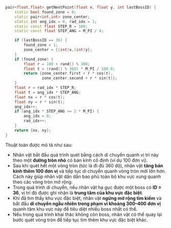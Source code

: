 ```c++
pair<float,float> getNextPoint(float x, float y, int lastBossID) {
    static bool found_zone = 0;
    static pair<int,int> zone_center;
    static int ang_idx = 0, rad_idx = 1;
    static const float STEP_R = 100;
    static const float STEP_ANG = M_PI / 4;

    if (lastBossID == 36) {
        found_zone = 1;
        zone_center = {(int)x,(int)y};
    }
    if (found_zone) {
        float r = 100 + rand() % 300;
        float t = (rand() % 360) * M_PI / 180.0;
        return {zone_center.first + r * cos(t),
                zone_center.second + r * sin(t)};
    }
    float r = rad_idx * STEP_R;
    float t = ang_idx * STEP_ANG;
    float nx = r * cos(t);
    float ny = r * sin(t);
    ang_idx++;
    if (ang_idx * STEP_ANG >= 2 * M_PI) {
        ang_idx = 0;
        rad_idx++;
    }
    return {nx, ny};
}

```

Thuật toán được mô tả như sau:
- Nhân vật bắt đầu quá trình quét bằng cách di chuyển quanh vị trí này theo một **đường tròn nhỏ** có bán kính cố định (ví dụ 100 đơn vị).
- Sau khi quét hết một vòng tròn (tức là đi đủ 360 độ), nhân vật **tăng bán kính thêm 100 đơn vị** và tiếp tục di chuyển quanh vòng tròn mới lớn hơn.  Cách này giúp nhân vật dần dần bao phủ toàn bộ khu vực xung quanh theo các vòng tròn mở rộng.
- Trong quá trình di chuyển, nếu nhân vật hạ gục được một boss có **ID = 36**, vị trí đó được ghi nhận là **trung tâm của khu vực đặc biệt**.
- Khi đã tìm thấy khu vực đặc biệt, nhân vật **ngừng mở rộng tìm kiếm** và bắt đầu **di chuyển ngẫu nhiên trong phạm vi khoảng 300–400 đơn vị** quanh tâm khu vực này để tiêu diệt nhiều boss nhất có thể.
- Nếu trong quá trình khai thác không còn boss, nhân vật có thể quay lại bước quét vòng tròn để tiếp tục tìm thêm khu vực đặc biệt khác.
